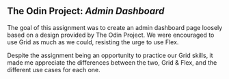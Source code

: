 ## The Odin Project: *Admin Dashboard*

The goal of this assignment was to create an admin dashboard page loosely based on a design provided by The Odin Project. We were encouraged to use Grid as much as we could, resisting the urge to use Flex.

Despite the assignment being an opportunity to practice our Grid skills, it made me appreciate the differences between the two, Grid & Flex, and the different use cases for each one.
